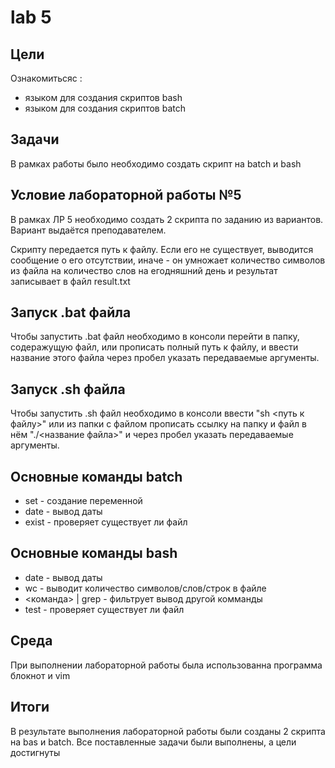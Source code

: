 #  lab 5
## Цели
Ознакомитьсяс :
* языком для создания скриптов bash
* языком для создания скриптов batch
## Задачи
В рамках работы было необходимо создать скрипт на batch и bash


## Условие лабораторной работы №5

В рамках ЛР 5 необходимо создать 2 скрипта по заданию из вариантов. Вариант выдаётся преподавателем.

Скрипту передается путь к файлу. Если его не существует, выводится сообщение о его отсутствии, иначе - он умножает количество символов из файла на количество слов на егодняшний день и результат записывает в файл result.txt

## Запуск .bat файла

Чтобы запустить .bat файл необходимо в консоли перейти в папку, содеражущую файл, или прописать полный путь к файлу, и ввести название этого файла через пробел указать передаваемые аргументы.

## Запуск .sh файла

Чтобы запустить .sh файл необходимо в консоли ввести "sh <путь к файлу>" или из папки с файлом прописать ссылку на папку и файл в нём "./<название файла>" и через пробел указать передаваемые аргументы.

## Основные команды batch

* set - создание переменной
* date - вывод даты
* exist - проверяет существует ли файл

## Основные команды bash

* date - вывод даты
* wc - выводит количество символов/слов/строк в файле
* <команда> | grep - фильтрует вывод другой комманды
* test - проверяет существует ли файл

## Среда
При выполнении лабораторной работы была использованна программа блокнот и vim

## Итоги 

В результате выполнения лабораторной работы были созданы 2 скрипта на bas и batch. Все поставленные задачи были выполнены, а цели достигнуты



